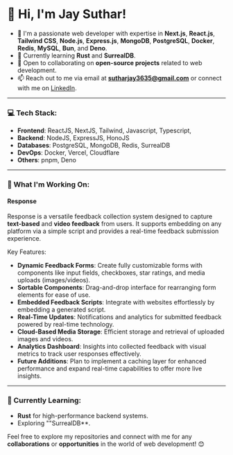 # 👋 Hi, I'm Jay Suthar!

- 👀 I'm a passionate web developer with expertise in **Next.js**, **React.js**, **Tailwind CSS**, **Node.js**, **Express.js**,  **MongoDB**, **PostgreSQL**, **Docker**, **Redis**, **MySQL**, **Bun**, and **Deno**.
- 🌱 Currently learning **Rust** and **SurrealDB**.
- 🤜 Open to collaborating on **open-source projects** related to web development.
- 📫 Reach out to me via email at **sutharjay3635@gmail.com** or connect with me on [LinkedIn](https://www.linkedin.com/in/sutharjay1/).

---

### 💻 Tech Stack:
- **Frontend**: ReactJS, NextJS, Tailwind, Javascript, Typescript,  
- **Backend**: NodeJS, ExpressJS, HonoJS
- **Databases**: PostgreSQL, MongoDB, Redis, SurrealDB
- **DevOps**: Docker, Vercel, Cloudflare
- **Others**: pnpm, Deno

---
### 🚀 What I'm Working On:

#### **Response**

Response is a versatile feedback collection system designed to capture **text-based** and **video feedback** from users. It supports embedding on any platform via a simple script and provides a real-time feedback submission experience.

Key Features:

-   **Dynamic Feedback Forms**: Create fully customizable forms with components like input fields, checkboxes, star ratings, and media uploads (images/videos).
-   **Sortable Components**: Drag-and-drop interface for rearranging form elements for ease of use.
-   **Embedded Feedback Scripts**: Integrate with websites effortlessly by embedding a generated script.
-   **Real-Time Updates**: Notifications and analytics for submitted feedback powered by real-time technology.
-   **Cloud-Based Media Storage**: Efficient storage and retrieval of uploaded images and videos.
-   **Analytics Dashboard**: Insights into collected feedback with visual metrics to track user responses effectively.
-   **Future Additions**: Plan to implement a caching layer for enhanced performance and expand real-time capabilities to offer more live insights. 

---

### 🌱 Currently Learning:
- **Rust** for high-performance backend systems.
- Exploring ""SurrealDB**.

Feel free to explore my repositories and connect with me for any **collaborations** or **opportunities** in the world of web development! 😊
